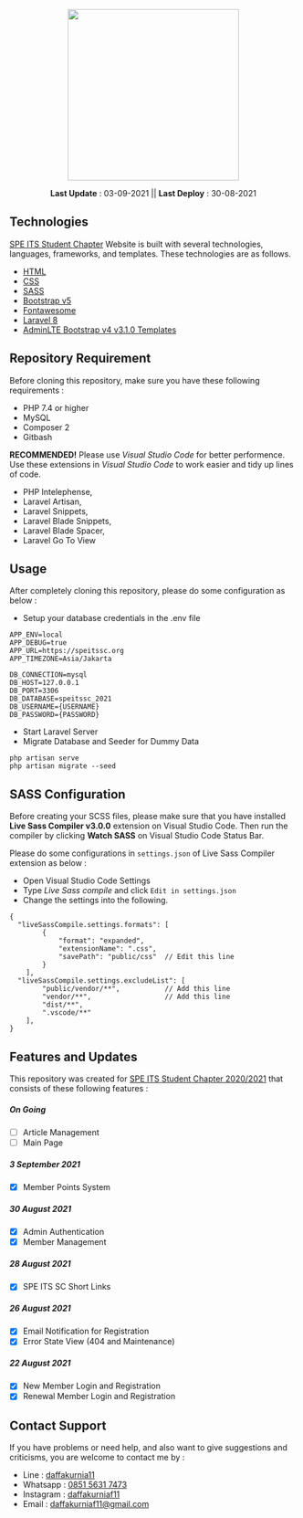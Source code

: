 <p align="center"><a href="https://speitssc.org/" target="_blank"><img src="./public/img/logo.png" width="300"></a></p>
<p align="center">
<strong>Last Update</strong> : 03-09-2021 ||
<strong>Last Deploy</strong> : 30-08-2021
</p>

## Technologies

<a href="https://speitssc.org/" target="_blank">SPE ITS Student Chapter</a> Website is built with several technologies, languages, frameworks, and templates. These technologies are as follows.

-   <a href="https://www.w3schools.com/html/default.asp">HTML</a>
-   <a href="https://www.w3schools.com/css/default.asp">CSS</a>
-   <a href="https://sass-lang.com/">SASS</a>
-   <a href="https://getbootstrap.com/docs/5.0/getting-started/introduction/">Bootstrap v5</a>
-   <a href="https://fontawesome.com/">Fontawesome</a>
-   <a href="https://laravel.com/docs/8.x">Laravel 8</a>
-   <a href="https://adminlte.io/">AdminLTE Bootstrap v4 v3.1.0 Templates</a>

## Repository Requirement

Before cloning this repository, make sure you have these following requirements :

-   PHP 7.4 or higher
-   MySQL
-   Composer 2
-   Gitbash

<strong>RECOMMENDED!</strong> Please use <em>Visual Studio Code</em> for better performence.
Use these extensions in <em>Visual Studio Code</em> to work easier and tidy up lines of code.

-   PHP Intelephense,
-   Laravel Artisan,
-   Laravel Snippets,
-   Laravel Blade Snippets,
-   Laravel Blade Spacer,
-   Laravel Go To View

## Usage

After completely cloning this repository, please do some configuration as below :

-   Setup your database credentials in the .env file

```
APP_ENV=local
APP_DEBUG=true
APP_URL=https://speitssc.org
APP_TIMEZONE=Asia/Jakarta

DB_CONNECTION=mysql
DB_HOST=127.0.0.1
DB_PORT=3306
DB_DATABASE=speitssc_2021
DB_USERNAME={USERNAME}
DB_PASSWORD={PASSWORD}
```

-   Start Laravel Server
-   Migrate Database and Seeder for Dummy Data

```
php artisan serve
php artisan migrate --seed
```

## SASS Configuration

Before creating your SCSS files, please make sure that you have installed <strong>Live Sass Compiler v3.0.0</strong> extension on Visual Studio Code. Then run the compiler by clicking <strong>Watch SASS</strong> on Visual Studio Code Status Bar.

Please do some configurations in `settings.json` of Live Sass Compiler extension as below :

-   Open Visual Studio Code Settings
-   Type <em>Live Sass compile</em> and click `Edit in settings.json`
-   Change the settings into the following.

```
{
  "liveSassCompile.settings.formats": [
        {
            "format": "expanded",
            "extensionName": ".css",
            "savePath": "public/css"  // Edit this line
        }
    ],
  "liveSassCompile.settings.excludeList": [
        "public/vendor/**",           // Add this line
        "vendor/**",                  // Add this line
        "dist/**",
        ".vscode/**"
    ],
}
```

## Features and Updates

This repository was created for <a href="https://speitssc.org/" target="_blank">SPE ITS Student Chapter 2020/2021</a> that consists of these following features :

##### On Going

-   [ ] Article Management
-   [ ] Main Page

##### 3 September 2021

-   [x] Member Points System

##### 30 August 2021

-   [x] Admin Authentication
-   [x] Member Management

##### 28 August 2021

-   [x] SPE ITS SC Short Links

##### 26 August 2021

-   [x] Email Notification for Registration
-   [x] Error State View (404 and Maintenance)

##### 22 August 2021

-   [x] New Member Login and Registration
-   [x] Renewal Member Login and Registration

## Contact Support

If you have problems or need help, and also want to give suggestions and criticisms, you are welcome to contact me by :

-   Line : <a href="http://line.me/ti/p/~daffakurnia11">daffakurnia11</a>
-   Whatsapp : <a href="https://wa.me/6285156317473">0851 5631 7473</a>
-   Instagram : <a href="https://www.instagram.com/daffakurniaf11/">daffakurniaf11</a>
-   Email : <a href="mailto:daffakurniaf11@gmail.com">daffakurniaf11@gmail.com</a>

```

```
